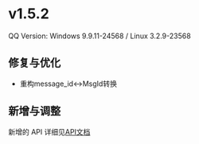 # v1.5.2

QQ Version: Windows 9.9.11-24568 / Linux 3.2.9-23568

## 修复与优化
* 重构message_id<->MsgId转换

## 新增与调整

新增的 API 详细见[API文档](https://napneko.github.io/zh-CN/develop/extends_api)
